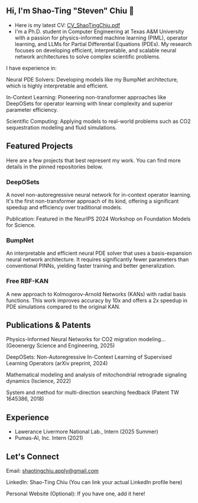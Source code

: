 ## Hi, I'm Shao-Ting "Steven" Chiu 👋

- Here is my latest CV: [CV_ShaoTingChiu.pdf](https://github.com/user-attachments/files/22495505/CV_ShaoTingChiu_brief.pdf)
- I'm a Ph.D. student in Computer Engineering at Texas A&M University with a passion for physics-informed machine learning (PIML), operator learning, and LLMs for Partial Differential Equations (PDEs). My research focuses on developing efficient, interpretable, and scalable neural network architectures to solve complex scientific problems.

I have experience in:

Neural PDE Solvers: Developing models like my BumpNet architecture, which is highly interpretable and efficient.

In-Context Learning: Pioneering non-transformer approaches like DeepOSets for operator learning with linear complexity and superior parameter efficiency.

Scientific Computing: Applying models to real-world problems such as CO2 sequestration modeling and fluid simulations.

## Featured Projects

Here are a few projects that best represent my work. You can find more details in the pinned repositories below.

### DeepOSets

A novel non-autoregressive neural network for in-context operator learning. It's the first non-transformer approach of its kind, offering a significant speedup and efficiency over traditional models.

Publication: Featured in the NeurIPS 2024 Workshop on Foundation Models for Science.

### BumpNet
An interpretable and efficient neural PDE solver that uses a basis-expansion neural network architecture. It requires significantly fewer parameters than conventional PINNs, yielding faster training and better generalization.

### Free RBF-KAN
A new approach to Kolmogorov-Arnold Networks (KANs) with radial basis functions. This work improves accuracy by 10x and offers a 2x speedup in PDE simulations compared to the original KAN.

## Publications & Patents

Physics-Informed Neural Networks for CO2 migration modeling... (Geoenergy Science and Engineering, 2025)

DeepOSets: Non-Autoregressive In-Context Learning of Supervised Learning Operators (arXiv preprint, 2024)

Mathematical modeling and analysis of mitochondrial retrograde signaling dynamics (Iscience, 2022)

System and method for multi-direction searching feedback (Patent TW 1645386, 2018)

## Experience

- Lawerance Livermore National Lab., Intern (2025 Summer)
- Pumas-AI, Inc. Intern (2021)

## Let's Connect
Email: shaotingchiu.apply@gmail.com

LinkedIn: Shao-Ting Chiu (You can link your actual LinkedIn profile here)

Personal Website (Optional): If you have one, add it here!
